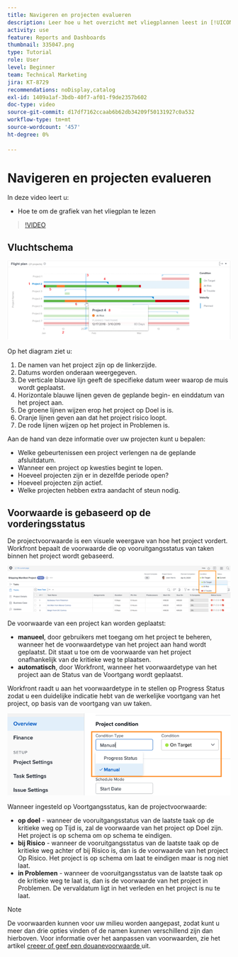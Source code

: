 ```yaml
---
title: Navigeren en projecten evalueren
description: Leer hoe u het overzicht met vliegplannen leest in [!UICONTROL Enhanced analytics] .
activity: use
feature: Reports and Dashboards
thumbnail: 335047.png
type: Tutorial
role: User
level: Beginner
team: Technical Marketing
jira: KT-8729
recommendations: noDisplay,catalog
exl-id: 1409a1af-3bdb-40f7-af01-f9de2357b602
doc-type: video
source-git-commit: d17df7162ccaab6b62db34209f50131927c0a532
workflow-type: tm+mt
source-wordcount: '457'
ht-degree: 0%

---
```


# Navigeren en projecten evalueren

In deze video leert u:

* Hoe te om de grafiek van het vliegplan te lezen

>[!VIDEO](https://video.tv.adobe.com/v/335047/?quality=12&learn=on&enablevpops)

## Vluchtschema

![ een beeld van een grafiek van het vliegplan met aantallen passende hieronder kogels ](assets/section-2-1.png)

Op het diagram ziet u:

1. De namen van het project zijn op de linkerzijde.
1. Datums worden onderaan weergegeven.
1. De verticale blauwe lijn geeft de specifieke datum weer waarop de muis wordt geplaatst.
1. Horizontale blauwe lijnen geven de geplande begin- en einddatum van het project aan.
1. De groene lijnen wijzen erop het project op Doel is is.
1. Oranje lijnen geven aan dat het project risico loopt.
1. De rode lijnen wijzen op het project in Problemen is.

Aan de hand van deze informatie over uw projecten kunt u bepalen:

* Welke gebeurtenissen een project verlengen na de geplande afsluitdatum.
* Wanneer een project op kwesties begint te lopen.
* Hoeveel projecten zijn er in dezelfde periode open?
* Hoeveel projecten zijn actief.
* Welke projecten hebben extra aandacht of steun nodig.

## Voorwaarde is gebaseerd op de vorderingsstatus

De projectvoorwaarde is een visuele weergave van hoe het project vordert. Workfront bepaalt de voorwaarde die op vooruitgangsstatus van taken binnen het project wordt gebaseerd.

![ een beeld van mogelijke vooruitgangsstatussen ](assets/section-2-2.png)

De voorwaarde van een project kan worden geplaatst:

* **manueel**, door gebruikers met toegang om het project te beheren, wanneer het de voorwaardetype van het project aan hand wordt geplaatst. Dit staat u toe om de voorwaarde van het project onafhankelijk van de kritieke weg te plaatsen.
* **automatisch**, door Workfront, wanneer het voorwaardetype van het project aan de Status van de Voortgang wordt geplaatst.

Workfront raadt u aan het voorwaardetype in te stellen op Progress Status zodat u een duidelijke indicatie hebt van de werkelijke voortgang van het project, op basis van de voortgang van uw taken.

![ een beeld van mogelijke vooruitgangsstatussen ](assets/section-2-3.png)

Wanneer ingesteld op Voortgangsstatus, kan de projectvoorwaarde:

* **op doel** - wanneer de vooruitgangsstatus van de laatste taak op de kritieke weg op Tijd is, zal de voorwaarde van het project op Doel zijn. Het project is op schema om op schema te eindigen.
* **bij Risico** - wanneer de vooruitgangsstatus van de laatste taak op de kritieke weg achter of bij Risico is, dan is de voorwaarde van het project Op Risico. Het project is op schema om laat te eindigen maar is nog niet laat.
* **in Problemen** - wanneer de vooruitgangsstatus van de laatste taak op de kritieke weg te laat is, dan is de voorwaarde van het project in Problemen. De vervaldatum ligt in het verleden en het project is nu te laat.

>[!NOTE]
>
>De voorwaarden kunnen voor uw milieu worden aangepast, zodat kunt u meer dan drie opties vinden of de namen kunnen verschillend zijn dan hierboven. Voor informatie over het aanpassen van voorwaarden, zie het artikel [ creeer of geef een douanevoorwaarde ](https://experienceleague.adobe.com/docs/workfront/using/administration-and-setup/customize/custom-conditions/create-edit-custom-conditions.html?lang=en) uit.
